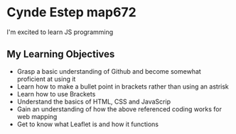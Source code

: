 # Cynde Estep map672

I'm excited to learn JS programming

## My Learning Objectives

* Grasp a basic understanding of Github and become somewhat proficient at using it
* Learn how to make a bullet point in brackets rather than using an astrisk
* Learn how to use Brackets
* Understand the basics of HTML, CSS and JavaScrip
* Gain an understanding of how the above referenced coding works for web mapping
* Get to know what Leaflet is and how it functions